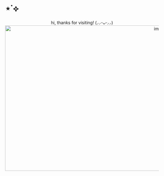 # ⋆˙⟡
<div align="center">
hi, thanks for visiting! (⸝⸝ᵕᴗᵕ⸝⸝)
  <div align="center">
<img width="1000" height="477" alt="image" src="https://i.pinimg.com/originals/a1/1c/ff/a11cffa9b0fceaaaf022c79921c2f8c4.gif" />






















